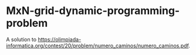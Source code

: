 # MxN-grid-dynamic-programming-problem
A solution to https://olimpiada-informatica.org/contest/20/problem/numero_caminos/numero_caminos.pdf.
